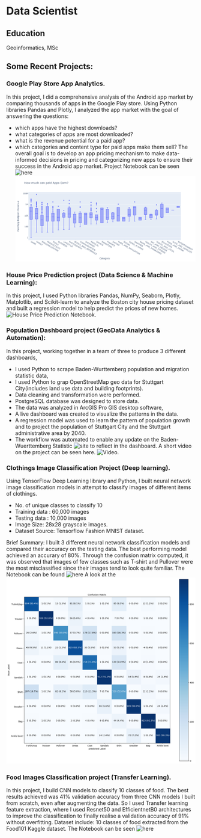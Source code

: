 # Data Scientist

## Education
Geoinformatics, MSc


## Some Recent Projects:

### Google Play Store App Analytics.
In this project, I did a comprehensive analysis of the Android app market by comparing thousands of apps in the Google Play store. Using Python libraries Pandas and Plotly, I analyzed the app market with the goal of answering the questions:
- which apps have the highest downloads?
- what categories of apps are most downloaded?
- what is the revenue potential for a paid app?
- which categories and content type for paid apps make them sell?
The overall goal is to develop an app pricing mechanism to make data-informed decisions in pricing and categorizing new apps to ensure their success in the Android app market.
Project Notebook can be seen ![here](Google_Play_Store_App_Analytics.ipynb)
![Sample Analysis](assets/images/How_Much_can_paid_app_earn.png)

### House Price Prediction project (Data Science & Machine Learning):
In this project, I used Python libraries Pandas, NumPy, Seaborn, Plotly, Matplotlib, and Scikit-learn to analyze the Boston city house pricing dataset and built a regression model to help predict the prices of new homes. 
![House Price Prediction Notebook](Boston_House_Prices_Valuation_Model.ipynb). 

### Population Dashboard project (GeoData Analytics & Automation):
In this project, working together in a team of three to produce 3 different dashboards, 
- I used Python to scrape Baden-Wurttemberg population and migration statistic data,
- I used Python to grap OpenStreetMap geo data for Stuttgart City(includes land use data and building footprints).
- Data cleaning and transformation were performed.
- PostgreSQL database was designed to store data.
- The data was analyzed in ArcGIS Pro GIS desktop software,
- A live dashboard was created to visualize the patterns in the data.
- A regression model was used to learn the pattern of population growth and to project the population of Stuttgart City and the Stuttgart administrative area by 2040.
- The workflow was automated to enable any update on the Baden-Wuerttemberg Statistic ![site](https://www.statistik-bw.de/) to reflect in the dashboard. 
A short video on the project can be seen here. ![Video](https://youtu.be/H-GCY9xvKJI).

### Clothings Image Classification Project (Deep learning).
Using TensorFlow Deep Learning library and Python, I built neural network image classification models in attempt to classify images of different items of clothings.

- No. of unique classes to classify 10
- Training data : 60,000 images
- Testing data : 10,000 images
- Image Size: 28x28 grayscale images.
- Dataset Source: Tensorflow Fashion MNIST dataset.
  
Brief Summary: I built 3 different neural network classification models and compared their accuracy on the testing data. The best performing model achieved an accurary of 80%. Through the confusion matrix computed, it was observed that images of few classes such as T-shirt and Pullover were the most misclassified since their images tend to look quite familiar.
The Notebook can be found ![here](Clothings_Image_Recognition_project.ipynb)
A look at the ![Confusion matrix:](assets/images/Confusion_matrix.png)  


### Food Images Classification project (Transfer Learning).
In this project, I build CNN models to classify 10 classes of food. The best results achieved was 41% validation accuracy from three CNN models I built from scratch, even after augmenting the data. So I used Transfer learning feature extraction, where I used Resnet50 and EfficientnetB0 architectures to improve the classification to finally realise a validation accuracy of 91% without overfitting.
Dataset include: 10 classes of food extracted from the Food101 Kaggle dataset.
The Notebook can be seen ![here](Food_Images_Classfication_10_classes.ipynb)
